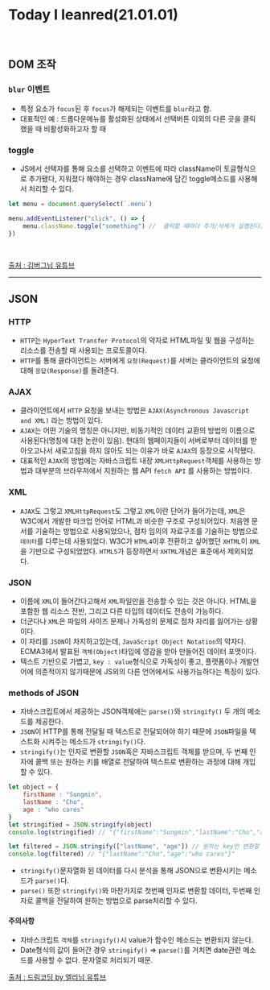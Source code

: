 # Today I leanred(21.01.01)
<br>

## DOM 조작

### `blur` 이벤트
- 특정 요소가 `focus`된 후 `focus`가 해제되는 이벤트를 `blur`라고 함.
- 대표적인 예 : 드롭다운메뉴를 활성화된 상태에서 선택버튼 이외의 다른 곳을 클릭했을 때 비활성화하고자 할 때

### toggle
- JS에서 선택자를 통해 요소를 선택하고 이벤트에 따라 className이 토글형식으로 추가됐다, 지워졌다 해야하는 경우 className에 담긴 toggle메소드를 사용해서 처리할 수 있다.
```javascript
let menu = document.querySelect(`.menu`)

menu.addEventListener("click", () => {
    menu.className.toggle("something") //  클릭할 때마다 추가/삭제가 실행된다.
})
```
<br>

[출처 : 김버그님 유튜브](https://www.youtube.com/watch?v=X0bf0hfE3qA)

---

## JSON

### HTTP
- `HTTP`는 `HyperText Transfer Protocol`의 약자로 HTML파일 및 웹을 구성하는 리소스를 전송할 때 사용되는 프로토콜이다.
- `HTTP`를 통해 클라이언트는 서버에게 `요청(Request)`를 서버는 클라이언트의 요청에 대해 `응답(Response)`를 돌려준다.

### AJAX
- 클라이언트에서 `HTTP` 요청을 보내는 방법은 `AJAX(Asynchronous Javascript and XML)` 라는 방법이 있다.
- `AJAX`는 어떤 기술의 명칭은 아니지만, 비동기적인 데이터 교환의 방법의 이름으로 사용된다(명칭에 대한 논란이 있음).
현대의 웹페이지들이 서버로부터 데이터를 받아오고나서 새로고침을 하지 않아도 되는 이유가 바로 `AJAX`의 등장으로 시작됐다.
- 대표적인 `AJAX`의 방법에는 자바스크립트 내장 `XMLHttpRequest`객체를 사용하는 방법과 대부분의 브라우저에서 지원하는 웹 API `fetch API` 를 사용하는 방법이다.

### XML
- `AJAX`도 그렇고 `XMLHttpRequest`도 그렇고 `XML`이란 단어가 들어가는데, `XML`은 W3C에서 개발한 마크업 언어로 HTML과 비슷한 구조로 구성되어있다. 처음엔 문서를 기술하는 방법으로 사용되었으나, 점차 임의의 자료구조를 기술하는 방법으로 `데이터`를 다루는데 사용되었다. W3C가 `HTML4`이후 전환하고 싶어했던 `XHTML`이 `XML`을 기반으로 구성되었었다. `HTML5`가 등장하면서 `XHTML`개념은 표준에서 제외되었다.

### JSON
- 이름에 `XML`이 들어간다고해서 `XML`파일만을 전송할 수 있는 것은 아니다. HTML을 포함한 웹 리소스 전반, 그리고 다른 타입의 데이터도 전송이 가능하다.
- 더군다나 `XML`은 파일의 사이즈 문제나 가독성의 문제로 점차 자리를 잃어가는 상황이다.
- 이 자리를 `JSON`이 차지하고있는데, `JavaScript Object Notation`의 약자다. ECMA3에서 발표된 `객체(Object)`타입에 영감을 받아 만들어진 데이터 포맷이다.
- 텍스트 기반으로 가볍고, `key : value`형식으로 가독성이 좋고, 플랫폼이나 개발언어에 의존적이지 않기때문에 JS외의 다른 언어에서도 사용가능하다는 특징이 있다.

### methods of JSON
- 자바스크립트에서 제공하는 JSON객체에는 `parse()`와 `stringify()` 두 개의 메소드를 제공한다.
- `JSON`이 HTTP를 통해 전달될 때 텍스트로 전달되어야 하기 때문에 `JSON`파일을 텍스트화 시켜주는 메소드가 `stringify()`다.
- `stringify()`는 인자로 변환할 `JSON`혹은 자바스크립트 객체를 받으며, 두 번째 인자에 콜백 또는 원하는 키를 배열로 전달하여 텍스트로 변환하는 과정에 대해 개입 할 수 있다.

```javascript
let object = {
    firstName : "Sungmin",
    lastName : "Cho",
    age : "who cares"
}
let stringified = JSON.stringify(object)
console.log(stringified) // "{"firstName":"Sungmin","lastName":"Cho","age":"who cares"}"

let filtered = JSON.stringify(["lastName", "age"]) // 원하는 key만 변환할 수 있다.
console.log(filtered) // "{"lastName":"Cho","age":"who cares"}"
```
- `stringify()`문자열화 된 데이터를 다시 분석을 통해 JSON으로 변환시키는 메소드가 `parse()`다.
- `parse()` 또한 `stringify()`와 마찬가지로 첫번째 인자로 변환할 데이터, 두번째 인자로 콜백을 전달하여 원하는 방법으로 parse처리할 수 있다.

#### 주의사항
- 자바스크립트 `객체`를 `stringify()`시 value가 함수인 메소드는 변환되지 않는다.
- Date형식의 값이 들어간 경우 `stringify()` => `parse()`를 거치면 date관련 메소드를 사용할 수 없다. 문자열로 처리되기 때문.

[출처 : 드림코딩 by 엘리님 유튜브](https://www.youtube.com/watch?v=FN_D4Ihs3LE)